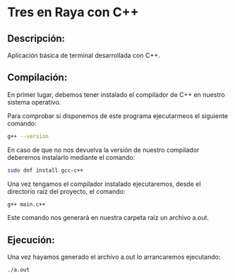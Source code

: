 # Tres en Raya con C++

## Descripción:

Aplicación básica de terminal desarrollada con C++.

## Compilación:

En primer lugar, debemos tener instalado el compilador de C++ en nuestro sistema operativo.

Para comprobar si disponemos de este programa ejecutarmeos el siguiente comando:

```sh
g++ --version
```

En caso de que no nos devuelva la versión de nuestro compilador deberemos instalarlo mediante el comando:

```sh
sudo dnf install gcc-c++
```

Una vez tengamos el compilador instalado ejecutaremos, desde el directorio raíz del proyecto, el comando:

```sh
g++ main.c++
```

Este comando nos generará en nuestra carpeta raíz un archivo a.out.

## Ejecución:

Una vez hayamos generado el archivo a.out lo arrancaremos ejecutando:

```sh
./a.out
```
